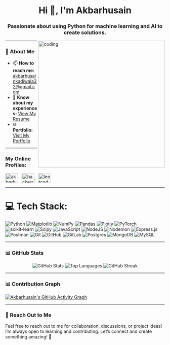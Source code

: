 <h1 align="center">Hi 👋, I'm Akbarhusain</h1>
<h3 align="center">Passionate about using Python for machine learning and AI to create solutions.</h3>
<image align="right" width="400" alt="coding" src="https://t3.ftcdn.net/jpg/06/01/17/18/360_F_601171862_l7yZ0wujj8o2SowiKTUsfLEEx8KunYNd.jpg">

---

### 🌟 About Me
- 📫 **How to reach me:** [akbarhusainkadiwala32@gmail.com](mailto:akbarhusainkadiwala32@gmail.com)
- 📄 **Know about my experiences:** [View My Resume](https://drive.google.com/file/d/1Wys0Did4D2-Co7pGhT_RY2ZpyJXf940F/view?usp=sharing)
- 🌐 **Portfolio:** [Visit My Portfolio](https://akbarhusain12.github.io/portfolio/)

---

<h3 align="left">My Online Profiles:</h3>
<p align="left">
<a href="https://linkedin.com/in/akbar-kadiwala" target="blank"><img align="center" src="https://raw.githubusercontent.com/rahuldkjain/github-profile-readme-generator/master/src/images/icons/Social/linked-in-alt.svg" alt="akbarhusain kadiwala" height="30" width="40" /></a> &nbsp;

<a href="https://www.hackerrank.com/profile/akbar_husain_12" target="blank">
  <img align="center" src="https://raw.githubusercontent.com/rahuldkjain/github-profile-readme-generator/master/src/images/icons/Social/hackerrank.svg" alt="hackerrank" height="30" width="40" />
</a> &nbsp;

<a href="https://leetcode.com/u/Akbarhusain12/" target="blank">
  <img align="center" src="https://raw.githubusercontent.com/rahuldkjain/github-profile-readme-generator/master/src/images/icons/Social/leet-code.svg" alt="leetcode" height="30" width="40" />
</a>

</p>

---

# 💻 Tech Stack:
![Python](https://img.shields.io/badge/python-3670A0?style=for-the-badge&logo=python&logoColor=ffdd54) ![Matplotlib](https://img.shields.io/badge/Matplotlib-%23ffffff.svg?style=for-the-badge&logo=Matplotlib&logoColor=black) ![NumPy](https://img.shields.io/badge/numpy-%23013243.svg?style=for-the-badge&logo=numpy&logoColor=white) ![Pandas](https://img.shields.io/badge/pandas-%23150458.svg?style=for-the-badge&logo=pandas&logoColor=white) ![Plotly](https://img.shields.io/badge/Plotly-%233F4F75.svg?style=for-the-badge&logo=plotly&logoColor=white) ![PyTorch](https://img.shields.io/badge/PyTorch-%23EE4C2C.svg?style=for-the-badge&logo=PyTorch&logoColor=white) ![scikit-learn](https://img.shields.io/badge/scikit--learn-%23F7931E.svg?style=for-the-badge&logo=scikit-learn&logoColor=white) ![Scipy](https://img.shields.io/badge/SciPy-%230C55A5.svg?style=for-the-badge&logo=scipy&logoColor=%white) ![JavaScript](https://img.shields.io/badge/javascript-%23323330.svg?style=for-the-badge&logo=javascript&logoColor=%23F7DF1E) ![NodeJS](https://img.shields.io/badge/node.js-6DA55F?style=for-the-badge&logo=node.js&logoColor=white) ![Nodemon](https://img.shields.io/badge/NODEMON-%23323330.svg?style=for-the-badge&logo=nodemon&logoColor=%BBDEAD) ![Express.js](https://img.shields.io/badge/express.js-%23404d59.svg?style=for-the-badge&logo=express&logoColor=%2361DAFB) ![Postman](https://img.shields.io/badge/Postman-FF6C37?style=for-the-badge&logo=postman&logoColor=white) ![Git](https://img.shields.io/badge/git-%23F05033.svg?style=for-the-badge&logo=git&logoColor=white) ![GitHub](https://img.shields.io/badge/github-%23121011.svg?style=for-the-badge&logo=github&logoColor=white) ![GitLab](https://img.shields.io/badge/gitlab-%23181717.svg?style=for-the-badge&logo=gitlab&logoColor=white) ![Postgres](https://img.shields.io/badge/postgres-%23316192.svg?style=for-the-badge&logo=postgresql&logoColor=white) ![MongoDB](https://img.shields.io/badge/MongoDB-%234ea94b.svg?style=for-the-badge&logo=mongodb&logoColor=white) ![MySQL](https://img.shields.io/badge/mysql-4479A1.svg?style=for-the-badge&logo=mysql&logoColor=white) 

---
### 📊 GitHub Stats
<p align="center">
  <img src="https://github-readme-stats.vercel.app/api?username=akbarhusain12&show_icons=true&locale=en" alt="GitHub Stats" />
  <img src="https://github-readme-stats.vercel.app/api/top-langs?username=akbarhusain12&show_icons=true&locale=en&layout=compact" alt="Top Languages" />
  <img src="https://github-readme-streak-stats.herokuapp.com/?user=akbarhusain12&show_icons=true&locale=en" alt="GitHub Streak" />
</p>

---

### 📊 Contribution Graph
[![Akbarhusain's GitHub Activity Graph](https://github-activity-graph.vercel.app/graph?username=akbarhusain12&theme=react-dark&hide_border=true)](https://github.com/Ashutosh00710/github-readme-activity-graph)

---

### 🚀 Reach Out to Me
Feel free to reach out to me for collaboration, discussions, or project ideas! I’m always open to learning and contributing. Let’s connect and create something amazing! 🌟

